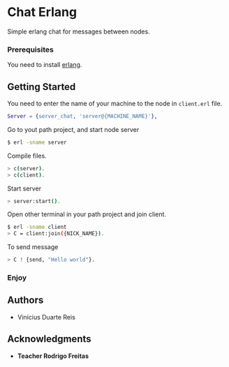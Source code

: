 Chat Erlang
==========

Simple erlang chat for messages between nodes.

### Prerequisites

You need to install [erlang](http://www.erlang.org).

## Getting Started

You need to enter the name of your machine to the node in `client.erl` file.

```erlang
Server = {server_chat, 'server@{MACHINE_NAME}'},
```

Go to yout path project, and start node server

```bash
$ erl -sname server
```

Compile files.

```bash
> c(server).
> c(client).
```

Start server
```bash
> server:start().
```

Open other terminal in your path project and join client.

```bash
$ erl -sname client
> C = client:join({NICK_NAME}).
```

To send message

```bash
> C ! {send, "Hello world"}.
```

### Enjoy


## Authors

* Vinícius Duarte Reis

## Acknowledgments

* **Teacher Rodrigo Freitas**
